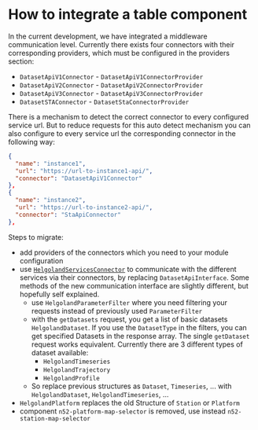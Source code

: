 # How to integrate a table component

In the current development, we have integrated a middleware communication level. Currently there exists four connectors with their corresponding providers, which must be configured in the providers section:

- `DatasetApiV1Connector` - `DatasetApiV1ConnectorProvider`
- `DatasetApiV2Connector` - `DatasetApiV2ConnectorProvider`
- `DatasetApiV3Connector` - `DatasetApiV3ConnectorProvider`
- `DatasetSTAConnector` - `DatasetStaConnectorProvider`

There is a mechanism to detect the correct connector to every configured service url. But to reduce requests for this auto detect mechanism you can also configure to every service url the corresponding connector in the following way:

```json
{
  "name": "instance1",
  "url": "https://url-to-instance1-api/",
  "connector": "DatasetApiV1Connector"
},
{
  "name": "instance2",
  "url": "https://url-to-instance2-api/",
  "connector": "StaApiConnector"
},
```

Steps to migrate:

- add providers of the connectors which you need to your module configuration
- use [`HelgolandServicesConnector`](../../../documentation/injectables/HelgolandServicesConnector.html) to communicate with the different services via their connectors, by replacing `DatasetApiInterface`. Some methods of the new communication interface are slightly different, but hopefully self explained.
  - use `HelgolandParameterFilter` where you need filtering your requests instead of previously used `ParameterFilter`
  - with the `getDatasets` request, you get a list of basic datasets `HelgolandDataset`. If you use the `DatasetType` in the filters, you can get specified Datasets in the response array. The single `getDataset` request works equivalent. Currently there are 3 different types of dataset available: 
    - `HelgolandTimeseries`
    - `HelgolandTrajectory`
    - `HelgolandProfile`
  - So replace previous structures as `Dataset`, `Timeseries`, ... with `HelgolandDataset`, `HelgolandTimeseries`, ...
- `HelgolandPlatform` replaces the old Structure of `Station` or `Platform`
- component `n52-platform-map-selector` is removed, use instead `n52-station-map-selector`
